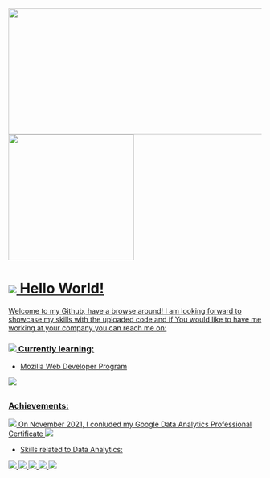 <div> 
 <a href="https://github.com/theodinstudent">
  <img width= 500% height=250em src="https://github-readme-stats.vercel.app/api?username=theodinstudent&show_icons=true&bg_color=ffffff&title_color=198559&icon_color=198559&hide_border=true&text_color=5c6461&custom_title=My%20Github%20Stats&include_all_commits=true&count_private=true"/>
  <img height=250em src="https://github-readme-stats.vercel.app/api/top-langs/?username=theodinstudent&layout=compact&langs_count=20&bg_color=ffffff&title_color=198559&icon_color=198559&hide_border=true&text_color=5c6461&custom_title=Languages&card_width=1000%"/>
</div>

##
# <img src="https://img.icons8.com/external-vitaliy-gorbachev-flat-vitaly-gorbachev/40/000000/external-megaphone-cyber-monday-vitaliy-gorbachev-flat-vitaly-gorbachev-1.png"/> Hello World!

Welcome to my Github, have a browse around!
I am looking forward to showcase my skills with the uploaded code and if You would like to have me working at your company you can reach me on:

### <img src="https://img.icons8.com/color/40/000000/studying.png"/> Currently learning:
* Mozilla Web Developer Program
<img src="https://img.icons8.com/color/64/000000/html-5--v1.png"/> 



## 

### Achievements:

<img src="https://img.icons8.com/external-vitaliy-gorbachev-lineal-color-vitaly-gorbachev/25/000000/external-certificate-award-vitaliy-gorbachev-lineal-color-vitaly-gorbachev-2.png"/> On November 2021, I conluded my Google Data Analytics Professional Certificate <img src="https://img.icons8.com/external-vitaliy-gorbachev-lineal-color-vitaly-gorbachev/25/000000/external-certificate-award-vitaliy-gorbachev-lineal-color-vitaly-gorbachev-2.png"/>

-  Skills related to Data Analytics:

 <img src="https://img.icons8.com/external-becris-flat-becris/64/000000/external-r-data-science-becris-flat-becris.png"/> <img src="https://img.icons8.com/color/64/000000/mysql-logo.png"/> <img src="https://img.icons8.com/color/64/000000/postgreesql.png"/> <img src="https://img.icons8.com/color/64/000000/ms-excel.png"/> <img src="https://img.icons8.com/color/64/000000/tableau-software.png"/>

<!--
- 👯 I’m looking to collaborate on ...
- 🤔 I’m looking for help with ...
- 💬 Ask me about ...
- 📫 How to reach me: ...
- 😄 Pronouns: ...
- ⚡ Fun fact: ...
-->

